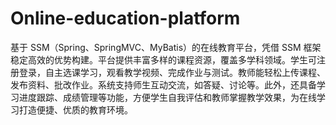 # Online-education-platform
基于 SSM（Spring、SpringMVC、MyBatis）的在线教育平台，凭借 SSM 框架稳定高效的优势构建。平台提供丰富多样的课程资源，覆盖多学科领域。学生可注册登录，自主选课学习，观看教学视频、完成作业与测试。教师能轻松上传课程、发布资料、批改作业。系统支持师生互动交流，如答疑、讨论等。此外，还具备学习进度跟踪、成绩管理等功能，方便学生自我评估和教师掌握教学效果，为在线学习打造便捷、优质的教育环境。 
